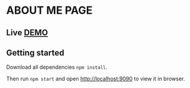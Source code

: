 # ABOUT ME PAGE

## Live [DEMO](https://about-me-reactjs.herokuapp.com/)

## Getting started
Download all dependencies `npm install`.

Then run `npm start` and open [http://localhost:9090](http://localhost:9090)
to view it in browser.

